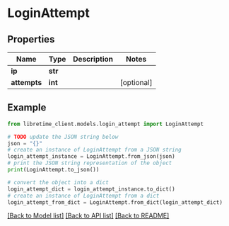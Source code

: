 # LoginAttempt


## Properties

Name | Type | Description | Notes
------------ | ------------- | ------------- | -------------
**ip** | **str** |  | 
**attempts** | **int** |  | [optional] 

## Example

```python
from libretime_client.models.login_attempt import LoginAttempt

# TODO update the JSON string below
json = "{}"
# create an instance of LoginAttempt from a JSON string
login_attempt_instance = LoginAttempt.from_json(json)
# print the JSON string representation of the object
print(LoginAttempt.to_json())

# convert the object into a dict
login_attempt_dict = login_attempt_instance.to_dict()
# create an instance of LoginAttempt from a dict
login_attempt_from_dict = LoginAttempt.from_dict(login_attempt_dict)
```
[[Back to Model list]](../README.md#documentation-for-models) [[Back to API list]](../README.md#documentation-for-api-endpoints) [[Back to README]](../README.md)


